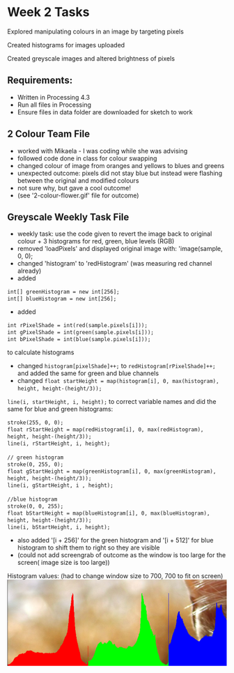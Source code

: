 # Week 2 Tasks

Explored manipulating colours in an image by targeting pixels

Created histograms for images uploaded

Created greyscale images and altered brightness of pixels

## Requirements:

- Written in Processing 4.3
- Run all files in Processing
- Ensure files in data folder are downloaded for sketch to work

## 2 Colour Team File

- worked with Mikaela - I was coding while she was advising 
- followed code done in class for colour swapping
- changed colour of image from oranges and yellows to blues and greens
- unexpected outcome: pixels did not stay blue but instead were flashing between the original and modified colours
- not sure why, but gave a cool outcome!
- (see '2-colour-flower.gif' file for outcome)


## Greyscale Weekly Task File

- weekly task: use the code given to revert the image back to original colour + 3 histograms for red, green, blue levels (RGB)
- removed 'loadPixels' and displayed original image with: 'image(sample, 0, 0);
- changed 'histogram' to 'redHistogram' (was measuring red channel already)
- added 
```
int[] greenHistogram = new int[256];
int[] blueHistogram = new int[256];
```
- added
```
int rPixelShade = int(red(sample.pixels[i]));
int gPixelShade = int(green(sample.pixels[i]));
int bPixelShade = int(blue(sample.pixels[i]));
``` 
to calculate histograms
- changed ```histogram[pixelShade]++;``` to ```redHistogram[rPixelShade]++;``` and added the same for green and blue channels 
- changed ```float startHeight = map(histogram[i], 0, max(histogram), height, height-(height/3));```

```line(i, startHeight, i, height);``` to correct variable names and did the same for blue and green histograms:

```// red histogram
stroke(255, 0, 0);
float rStartHeight = map(redHistogram[i], 0, max(redHistogram), height, height-(height/3));
line(i, rStartHeight, i, height);

// green histogram
stroke(0, 255, 0);
float gStartHeight = map(greenHistogram[i], 0, max(greenHistogram), height, height-(height/3));
line(i, gStartHeight, i , height);

//blue histogram
stroke(0, 0, 255);
float bStartHeight = map(blueHistogram[i], 0, max(blueHistogram), height, height-(height/3));
line(i, bStartHeight, i, height);
```

- also added '[i + 256]' for the green histogram and '[i + 512]' for blue histogram to shift them to right so they are visible
- (could not add screengrab of outcome as the window is too large for the screen( image size is too large))

Histogram values: (had to change window size to 700, 700 to fit on screen)
![alt text](images/image.png)
    

